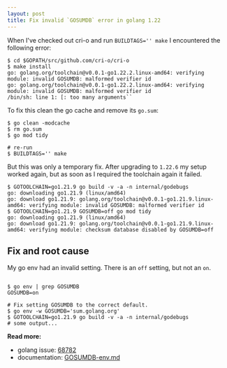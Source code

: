 ```yaml
---
layout: post
title: Fix invalid `GOSUMDB` error in golang 1.22
---
```


When I've checked out cri-o and run `BUILDTAGS='' make` I encountered the following error:

```
$ cd $GOPATH/src/github.com/cri-o/cri-o
$ make install
go: golang.org/toolchain@v0.0.1-go1.22.2.linux-amd64: verifying module: invalid GOSUMDB: malformed verifier id
go: golang.org/toolchain@v0.0.1-go1.22.2.linux-amd64: verifying module: invalid GOSUMDB: malformed verifier id
/bin/sh: line 1: [: too many arguments``
```

To fix this clean the go cache and remove its `go.sum`:

```
$ go clean -modcache
$ rm go.sum
$ go mod tidy

# re-run 
$ BUILDTAGS='' make
```

But this was only a temporary fix. After upgrading to `1.22.6` my setup worked again, but as soon as I required the toolchain again it failed.

```
$ GOTOOLCHAIN=go1.21.9 go build -v -a -n internal/godebugs
go: downloading go1.21.9 (linux/amd64)
go: download go1.21.9: golang.org/toolchain@v0.0.1-go1.21.9.linux-amd64: verifying module: invalid GOSUMDB: malformed verifier id
$ GOTOOLCHAIN=go1.21.9 GOSUMDB=off go mod tidy
go: downloading go1.21.9 (linux/amd64)
go: download go1.21.9: golang.org/toolchain@v0.0.1-go1.21.9.linux-amd64: verifying module: checksum database disabled by GOSUMDB=off
```

## Fix and root cause

My go env had an invalid setting. There is an `off` setting, but not an `on`.

```

$ go env | grep GOSUMDB
GOSUMDB=on

# Fix setting GOSUMDB to the correct default.
$ go env -w GOSUMDB='sum.golang.org'
$ GOTOOLCHAIN=go1.21.9 go build -v -a -n internal/godebugs
# some output...
```

**Read more:**
 - golang issue: [68782](https://github.com/golang/go/issues/68782)
 - documentation: [GOSUMDB-env.md](https://github.com/goproxyio/goproxy.io/blob/master/content/docs/GOSUMDB-env.md)

